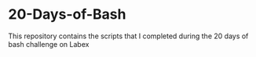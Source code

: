 # 20-Days-of-Bash
This repository contains the scripts that I completed during the 20 days of bash challenge on Labex
